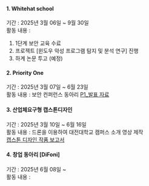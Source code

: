 #### 1. Whitehat school
기간 : 2025년 3월 06일 ~ 9월 30일\
활동 내용 : 
1. 1단계 보안 교육 수료
2. 프로젝트 [윈도우 악성 프로그램 탐지 및 분석 연구] 진행
3. 하계 논문 투고 (예정)

#### 2. Priority One
기간 : 2025년 3월 07일 ~ 6월 23일 \
활동 내용 : 보안 컨퍼런스 동아리
[P1_발표 자료]()

#### 3. 산업체요구형 캡스톤디자인
기간 : 2025년 3월 10일 ~ 6월 16일 \
활동 내용 : 드론을 이용하여 대전대학교 캠퍼스 소개 영상 제작\
[캡스톤 디자인 작품 보고서](https://github.com/shinAh23/DJU/blob/main/2025/%EC%BA%A1%EC%8A%A4%ED%86%A4%EB%94%94%EC%9E%90%EC%9D%B8%20%EC%9E%91%ED%92%88%20%EB%B3%B4%EA%B3%A0%EC%84%9C%203%EC%A1%B0%20(C.E)%ED%8C%80.pptx)

#### 4. 창업 동아리 [DiFoni]
기간 : 2025년 6월 08일 ~ \
활동 내용 : 

